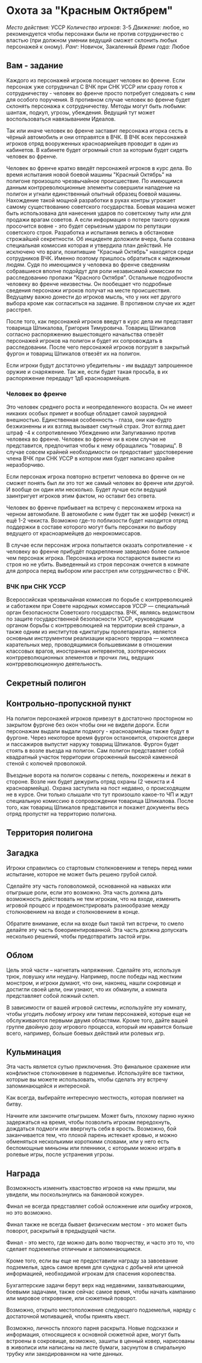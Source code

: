 # Охота за "Красным Октябрем"

*Место действия:*       УССР
*Количество игроков*:   3-5
*Движение:*             любое, но рекомендуется чтобы персонажи были не против сотрудничество с властью (при должном умении ведущий сможет склонить любых персонажей к оному).
*Ранг:*                 Новичок, Закаленный
*Время года:*           Любое

## Вам - задание

Каждого из персонажей игроков посещает человек во френче. Если персонаж уже сотрудничал С ВЧК при СНК УССР или сразу готов к сотрудничеству - человек во френче просто потребует следовать с ним для особого поручения. В противном случае
человек во френче будет склонять персонажа к сотрудничеству. Методы могут быть любыми: шантаж, подкуп, угрозы, убеждения. Ведущий тут может воспользоваться навязыванием Идеалов.

Так или иначе человек во френче заставит персонажа игорка сесть в чёрный автомобиль и они отправятся в ВЧК. В ВЧК всех персонажей игроков отряд вооруженных красноармейцев проводит в один из кабинетов. В кабинете будет огромный стол за которым будет сидеть человек во френче.

Человек во френче кратко введёт персонажей игроков в курс дела. Во время испытания новой боевой машины "Красный Октябрь" на полигоне произошло чрезвычайное происшествие. По имеющимся данным контрреволюционные элементы совершили нападение на полигон и угнали единственный опытный образец боевой машины. Нахождение такой мощной разработки в руках контры угрожает самому существованию советского государства. Боевая машина может быть использована для нанесения ударов по советскому тылу или для продажи врагам советов. А если информация о потере такого оружия просочится вовне - это будет серьезным ударом по репутации советского строя. Разработка и испытания велись в обстановке строжайшей секретности. Об инциденте доложили вчера, была созвана специальная комиссия которая и утвердила план действий.  Не исключено что враги, похитившие "Красный Октябрь" находятся среди сотрудников ВЧК. Именно поэтому пришлось обратиться к надежным людям. Судя по имеющимся у человека во френче сведениям собравшиеся вполне подойдут для роли независимой комиссии по расследованию пропажи "Красного Октября". Остальные подробности человеку во френче неизвестны. Он пообещает что подробные сведения персонажи игроков получат на месте происшествия. Ведущему важно донести до игроков мысль, что у них нет другого выбора кроме как согласиться на задание. В противном случае их ждет расстрел.

После того, как персонажей игроков введут в курс дела им представят товарища Шпикалова, Григория Тимуровича. Товарищ Шпикалов согласно распоряжению вышестоящего начальства отвезёт персонажей игроков на полигон и будет их сопровождать в расследовании. После чего персонажей игроков погрузят в закрытый фургон и товарищ Шпикалов отвезёт их на полигон.

Если игроки будут достаточно убедительны - им выдадут запрошенное оружие и снаряжение. Так же, если будет такая просьба, в их распоряжение передадут 1д6 красноармейцев.

### Человек во френче

Это человек среднего роста и неопределенного возраста. Он не имеет никаких особых примет и вообще обладает самой заурядной внешностью. Единственная особенность - глаза, они как-будто безжизненны и их взгляд вызывает смутный страх. Этот взгляд дает штраф -4 к сопротивлению Убеждению или Запугиванию против человека во френче. Человек во френче ни в коем случае не представится, предпочитая чтобы к нему обращались "товарищ". В случае совсем крайней необходимости он предоставит удостоверение члена ВЧК при СНК УССР в котором имя будет написано крайне неразборчиво.

Если персонаж игрока повторно встретит человека во френче он не сможет понять был ли это тот же самый человек во френче или другой. И вообще он один или несколько. Будет лучше если ведущий заинтригует игроков этим фактом, но оставит без ответа.

Человек во френче прибывает на встречу с персонажем игрока на черном автомобиле. В автомобиле с ним будет так же шофёр (чекист) и ещё 1-2 чекиста. Возможно где-то поблизости будет находится отряд поддержки в составе которого могут быть персонажи по выбору ведущего от красноармейцев до некрокомиссаров.

В случае если персонаж игрока попытается оказать сопротивление - к человеку во френче прибудёт подкрепление заведомо более сильное чем персонаж игрока. Персонажа игрока постараются вывести из строя но не убить. Выведенный из строя персонаж очнется в комнате для допроса перед выбором или расстрел или сотрудничество с ВЧК.

### ВЧК при СНК УССР

Всероссийская чрезвычайная комиссия по борьбе с контрреволюцией и саботажем при Совете народных комиссаров УССР — специальный орган безопасности Советского государства. ВЧК, являясь ведомством по защите государственной безопасности УССР, «руководящим органом борьбы с контрреволюцией на территории всей страны», а также одним из институтов «диктатуры пролетариата», является основным инструментом реализации красного террора — комплекса карательных мер, проводящимися большевиками в отношении классовых врагов, иностранных интервентов, эзотерических контрреволюционных элементов и прочих лиц, ведущих контрреволюционную деятельность.

## Секретный полигон

## Контрольно-пропускной пункт

На полигон персонажей игроков привезут в достаточно просторном но закрытом фургоне без окон чтобы они не видели дороги. Если персонажам выдали выдали подмогу - красноармейцы также будут в фургоне. Через некоторое время фургон остановится, откроются двери и пассажиров выпустит наружу товарищ Шпикалов. Фургон будет стоять в возле въезда на полигон. Сам полигон представляет собой квадратный участок территории огороженный высокой каменной стеной с колючей проволокой.

Въездные ворота на полигон сорваны с петель, покорежены и лежат в стороне. Возле них будет дежурить отряд охраны (2 чекиста и 4 красноармейца). Охрана заступила на пост недавно, о происходящем не в курсе. Они только слышали что тут произошло какое-то ЧП и ждут специальную комиссию в сопровождении товарища Шпикалова. После того, как товарищ Шпикалов представится и покажет документы весь отряд пропустят на территорию полигона.

## Территория полигона

## Загадка

Игроки справились со стартовым столкновением и теперь перед ними испытание, которое не может быть решено грубой силой.

Сделайте эту часть головоломкой, основанной на навыках или отыгрыше роли, если это возможно. Эта часть должна дать возможность действовать не тем игрокам, что на входе, изменить игровой процесс и продемонстрировать разнообразие между столкновением на входе и столкновением в конце.

Обратите внимание, если на входе был такой тип встречи, то смело делайте эту часть боеориентированной. Эта часть должна допускать несколько решений, чтобы предотвратить застой игры.

## Облом

Цель этой части – нагнетать напряжение. Сделайте это, используя трюк, ловушку или неудачу. Например, после победы над жестким монстром, и игроки думают, что они, наконец, нашли сокровище и достигли своей цели, они узнают, что их обманули, а комната представляет собой ложный склеп.

В зависимости от вашей игровой системы, используйте эту комнату, чтобы угодить любому игроку или типам персонажей, которые еще не обслуживаются первыми двумя областями. Кроме того, дайте вашей группе двойную дозу игрового процесса, который им нравится больше всего, например, больше боевых действий или ролевых игр.

## Кульминация

Эта часть является сутью приключения. Это финальное сражение или конфликтное столкновение в подземелье. Используйте все тактики, которые вы можете использовать, чтобы сделать эту встречу запоминающейся и интересной.

Как всегда, выбирайте интересную местность, которая повлияет на битву.

Начните или закончите отыгрышем. Может быть, плохому парню нужно задержаться на время, чтобы позволить игрокам передохнуть, дождаться подмоги или ввергнуть себя в ярость. Возможно, бой заканчивается тем, что плохой парень истекает кровью, и можно обменяться несколькими короткими словами, или у него есть беспомощные миньоны или пленники, с которыми можно играть в ролевые игры, после устранения угрозы.

## Награда

Возможность изменить хвастовство игроков на «мы пришли, мы увидели, мы поскользнулись на банановой кожуре».

Финал не всегда представляет собой осложнение или ошибку игроков, но это возможно.

Финал также не всегда бывает физическим местом - это может быть поворот, раскрытый в предыдущей части.

Финал - это место, где можно дать волю творчеству, и часто это то, что сделает подземелье отличным и запоминающимся.

Кроме того, если вы еще не предоставили награду за завоевание подземелья, здесь самое время для сундука с добычей или ценной информацией, необходимой игрокам для спасения королевства.

Бухгалтерские задачи берут верх над недавними, захватывающими, боевыми задачами,  также сейчас самое время, чтобы начать кампанию или мировое откровение, или сюжетный поворот.

Возможно, открыто местоположение следующего подземелья, наряду с достаточной мотивацией, чтобы принять квест.

Возможно, личность плохого парня раскрыта. Новые подсказки и информация, относящиеся к основной сюжетной арке, могут быть встроены в сокровище, возможно, зашиты в ценный ковер, нарисованы в живописи или написаны на листе бумаги, засунутом в спиральную трубку или закодированном на чипе данных.

